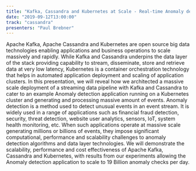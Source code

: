 ```yaml
---
title: "Kafka, Cassandra and Kubernetes at Scale - Real-time Anomaly detection on 19 billion events a day"
date: "2019-09-12T13:00:00"
track: "cassandra"
presenters: "Paul Brebner"
---
```


Apache Kafka, Apache Cassandra and Kubernetes are open source big data technologies enabling applications and business operations to scale massively and rapidly. While Kafka and Cassandra underpins the data layer of the stack providing capability to stream, disseminate, store and retrieve data at very low latency, Kubernetes is a container orchestration technology that helps in automated application deployment and scaling of application clusters. In this presentation, we will reveal how we architected a massive scale deployment of a streaming data pipeline with Kafka and Cassandra to cater to an example Anomaly detection application running on a Kubernetes cluster and generating and processing massive amount of events. Anomaly detection is a method used to detect unusual events in an event stream. It is widely used in a range of applications such as financial fraud detection, security, threat detection, website user analytics, sensors, IoT, system health monitoring, etc. When such applications operate at massive scale generating millions or billions of events, they impose significant computational, performance and scalability challenges to anomaly detection algorithms and data layer technologies. We will demonstrate the scalability, performance and cost effectiveness of Apache Kafka, Cassandra and Kubernetes, with results from our experiments allowing the Anomaly detection application to scale to 19 Billion anomaly checks per day.